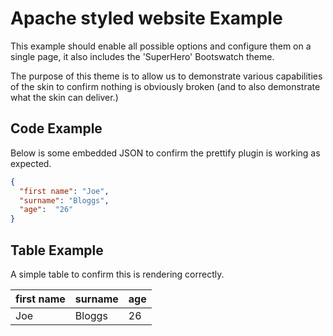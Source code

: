 # Apache styled website Example

This example should enable all possible options and configure them on a single page, it also includes the 'SuperHero' Bootswatch theme.

The purpose of this theme is to allow us to demonstrate various capabilities of the skin to confirm nothing is obviously broken (and to also demonstrate what the skin can deliver.)

## Code Example
Below is some embedded JSON to confirm the prettify plugin is working as expected.

```json
{  
  "first name": "Joe",
  "surname": "Bloggs",
  "age":  "26"
}
```
## Table Example
A simple table to confirm this is rendering correctly.

| first name | surname | age |
|------------| ------- | --- |
| Joe        | Bloggs  | 26  |